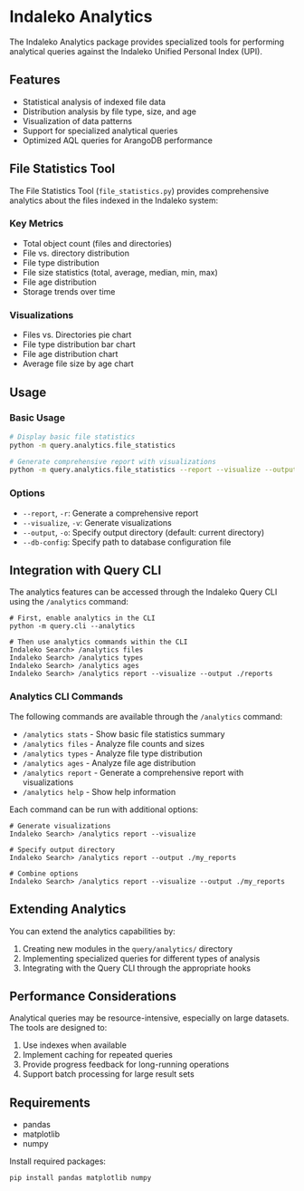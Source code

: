 # Indaleko Analytics

The Indaleko Analytics package provides specialized tools for performing analytical queries against the Indaleko Unified Personal Index (UPI).

## Features

- Statistical analysis of indexed file data
- Distribution analysis by file type, size, and age
- Visualization of data patterns
- Support for specialized analytical queries
- Optimized AQL queries for ArangoDB performance

## File Statistics Tool

The File Statistics Tool (`file_statistics.py`) provides comprehensive analytics about the files indexed in the Indaleko system:

### Key Metrics

- Total object count (files and directories)
- File vs. directory distribution
- File type distribution
- File size statistics (total, average, median, min, max)
- File age distribution
- Storage trends over time

### Visualizations

- Files vs. Directories pie chart
- File type distribution bar chart
- File age distribution chart
- Average file size by age chart

## Usage

### Basic Usage

```bash
# Display basic file statistics
python -m query.analytics.file_statistics

# Generate comprehensive report with visualizations
python -m query.analytics.file_statistics --report --visualize --output ./report
```

### Options

- `--report`, `-r`: Generate a comprehensive report
- `--visualize`, `-v`: Generate visualizations
- `--output`, `-o`: Specify output directory (default: current directory)
- `--db-config`: Specify path to database configuration file

## Integration with Query CLI

The analytics features can be accessed through the Indaleko Query CLI using the `/analytics` command:

```
# First, enable analytics in the CLI
python -m query.cli --analytics

# Then use analytics commands within the CLI
Indaleko Search> /analytics files
Indaleko Search> /analytics types
Indaleko Search> /analytics ages
Indaleko Search> /analytics report --visualize --output ./reports
```

### Analytics CLI Commands

The following commands are available through the `/analytics` command:

- `/analytics stats` - Show basic file statistics summary
- `/analytics files` - Analyze file counts and sizes
- `/analytics types` - Analyze file type distribution
- `/analytics ages` - Analyze file age distribution
- `/analytics report` - Generate a comprehensive report with visualizations
- `/analytics help` - Show help information

Each command can be run with additional options:

```
# Generate visualizations
Indaleko Search> /analytics report --visualize

# Specify output directory
Indaleko Search> /analytics report --output ./my_reports

# Combine options
Indaleko Search> /analytics report --visualize --output ./my_reports
```

## Extending Analytics

You can extend the analytics capabilities by:

1. Creating new modules in the `query/analytics/` directory
2. Implementing specialized queries for different types of analysis
3. Integrating with the Query CLI through the appropriate hooks

## Performance Considerations

Analytical queries may be resource-intensive, especially on large datasets. The tools are designed to:

1. Use indexes when available
2. Implement caching for repeated queries
3. Provide progress feedback for long-running operations
4. Support batch processing for large result sets

## Requirements

- pandas
- matplotlib
- numpy

Install required packages:

```bash
pip install pandas matplotlib numpy
```
